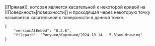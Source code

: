 [[Прямая]], которая является касательной к некоторой кривой на [[Поверхность|поверхности]] и проходящая через некоторую точку называется касательной к поверхности в данной точке.
```handdrawn-ink
{
	"versionAtEmbed": "0.2.6",
	"filepath": "Рисунки/Картинки/2024.10.14 - 5.31am.drawing"
}
```
